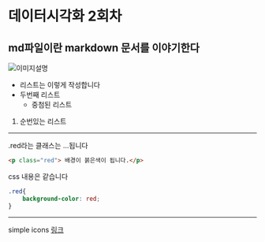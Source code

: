 # 데이터시각화 2회차

md파일이란 **markdown** 문서를 이야기한다
---
![이미지설명](https://helpx.adobe.com/content/dam/help/en/photoshop/using/convert-color-image-black-white/jcr_content/main-pars/before_and_after/image-before/Landscape-Color.jpg)

- 리스트는 이렇게 작성합니다
- 두번째 리스트
    - 중첨된 리스트

1. 순번있는 리스트

---
.red라는 클래스는 ...됩니다

```html
<p class="red"> 배경이 붉은색이 됩니다.</p>
```

css 내용은 같습니다
```css
.red{
    background-color: red;
}
```

---
simple icons [링크](https://simpleicons.org)

